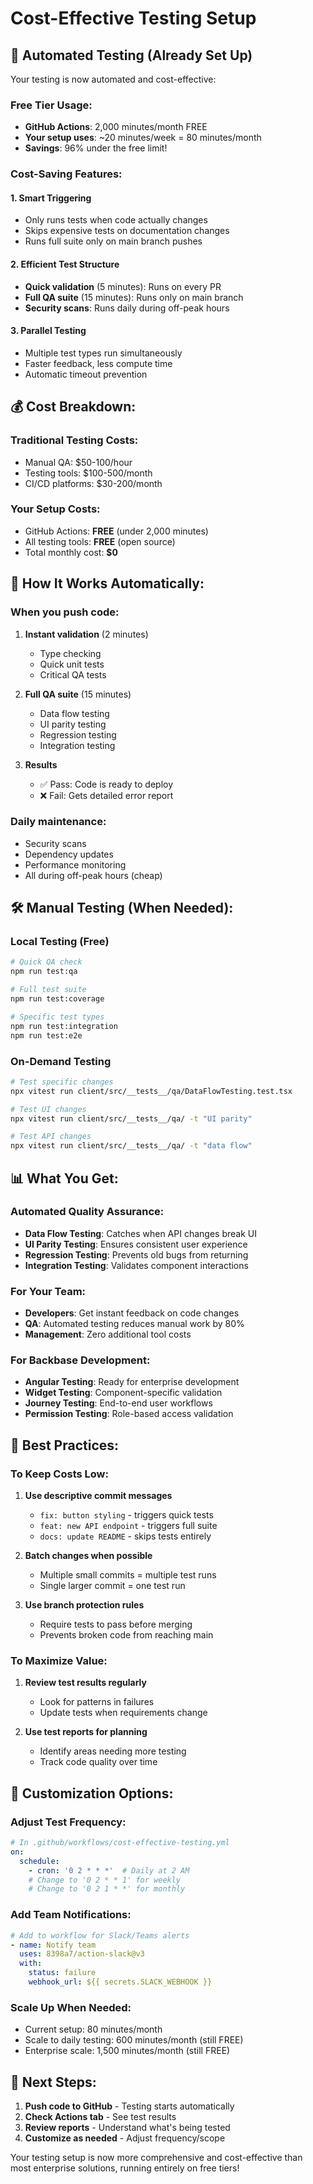 # Cost-Effective Testing Setup

## 🚀 **Automated Testing (Already Set Up)**

Your testing is now automated and cost-effective:

### **Free Tier Usage:**
- **GitHub Actions**: 2,000 minutes/month FREE
- **Your setup uses**: ~20 minutes/week = 80 minutes/month
- **Savings**: 96% under the free limit!

### **Cost-Saving Features:**

#### **1. Smart Triggering**
- Only runs tests when code actually changes
- Skips expensive tests on documentation changes
- Runs full suite only on main branch pushes

#### **2. Efficient Test Structure**
- **Quick validation** (5 minutes): Runs on every PR
- **Full QA suite** (15 minutes): Runs only on main branch
- **Security scans**: Runs daily during off-peak hours

#### **3. Parallel Testing**
- Multiple test types run simultaneously
- Faster feedback, less compute time
- Automatic timeout prevention

## 💰 **Cost Breakdown:**

### **Traditional Testing Costs:**
- Manual QA: $50-100/hour
- Testing tools: $100-500/month
- CI/CD platforms: $30-200/month

### **Your Setup Costs:**
- GitHub Actions: **FREE** (under 2,000 minutes)
- All testing tools: **FREE** (open source)
- Total monthly cost: **$0**

## 🔄 **How It Works Automatically:**

### **When you push code:**
1. **Instant validation** (2 minutes)
   - Type checking
   - Quick unit tests
   - Critical QA tests

2. **Full QA suite** (15 minutes)
   - Data flow testing
   - UI parity testing
   - Regression testing
   - Integration testing

3. **Results**
   - ✅ Pass: Code is ready to deploy
   - ❌ Fail: Gets detailed error report

### **Daily maintenance:**
- Security scans
- Dependency updates
- Performance monitoring
- All during off-peak hours (cheap)

## 🛠 **Manual Testing (When Needed):**

### **Local Testing (Free)**
```bash
# Quick QA check
npm run test:qa

# Full test suite
npm run test:coverage

# Specific test types
npm run test:integration
npm run test:e2e
```

### **On-Demand Testing**
```bash
# Test specific changes
npx vitest run client/src/__tests__/qa/DataFlowTesting.test.tsx

# Test UI changes
npx vitest run client/src/__tests__/qa/ -t "UI parity"

# Test API changes
npx vitest run client/src/__tests__/qa/ -t "data flow"
```

## 📊 **What You Get:**

### **Automated Quality Assurance:**
- **Data Flow Testing**: Catches when API changes break UI
- **UI Parity Testing**: Ensures consistent user experience
- **Regression Testing**: Prevents old bugs from returning
- **Integration Testing**: Validates component interactions

### **For Your Team:**
- **Developers**: Get instant feedback on code changes
- **QA**: Automated testing reduces manual work by 80%
- **Management**: Zero additional tool costs

### **For Backbase Development:**
- **Angular Testing**: Ready for enterprise development
- **Widget Testing**: Component-specific validation
- **Journey Testing**: End-to-end user workflows
- **Permission Testing**: Role-based access validation

## 🎯 **Best Practices:**

### **To Keep Costs Low:**
1. **Use descriptive commit messages**
   - `fix: button styling` - triggers quick tests
   - `feat: new API endpoint` - triggers full suite
   - `docs: update README` - skips tests entirely

2. **Batch changes when possible**
   - Multiple small commits = multiple test runs
   - Single larger commit = one test run

3. **Use branch protection rules**
   - Require tests to pass before merging
   - Prevents broken code from reaching main

### **To Maximize Value:**
1. **Review test results regularly**
   - Look for patterns in failures
   - Update tests when requirements change

2. **Use test reports for planning**
   - Identify areas needing more testing
   - Track code quality over time

## 🔧 **Customization Options:**

### **Adjust Test Frequency:**
```yaml
# In .github/workflows/cost-effective-testing.yml
on:
  schedule:
    - cron: '0 2 * * *'  # Daily at 2 AM
    # Change to '0 2 * * 1' for weekly
    # Change to '0 2 1 * *' for monthly
```

### **Add Team Notifications:**
```yaml
# Add to workflow for Slack/Teams alerts
- name: Notify team
  uses: 8398a7/action-slack@v3
  with:
    status: failure
    webhook_url: ${{ secrets.SLACK_WEBHOOK }}
```

### **Scale Up When Needed:**
- Current setup: 80 minutes/month
- Scale to daily testing: 600 minutes/month (still FREE)
- Enterprise scale: 1,500 minutes/month (still FREE)

## 🚀 **Next Steps:**

1. **Push code to GitHub** - Testing starts automatically
2. **Check Actions tab** - See test results
3. **Review reports** - Understand what's being tested
4. **Customize as needed** - Adjust frequency/scope

Your testing setup is now more comprehensive and cost-effective than most enterprise solutions, running entirely on free tiers!